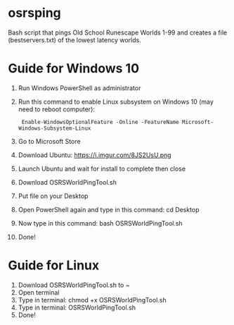# osrsping
Bash script that pings Old School Runescape Worlds 1-99 and creates a file (bestservers.txt) of the lowest latency worlds.

Guide for Windows 10
====================
1. Run Windows PowerShell as administrator
2. Run this command to enable Linux subsystem on Windows 10 (may need to reboot computer): 

        Enable-WindowsOptionalFeature -Online -FeatureName Microsoft-Windows-Subsystem-Linux

3. Go to Microsoft Store
4. Download Ubuntu: https://i.imgur.com/8JS2UsU.png
5. Launch Ubuntu and wait for install to complete then close
6. Download OSRSWorldPingTool.sh
7. Put file on your Desktop
8. Open PowerShell again and type in this command: cd Desktop
9. Now type in this command: bash OSRSWorldPingTool.sh
10. Done!

Guide for Linux
================
1. Download OSRSWorldPingTool.sh to ~
2. Open terminal
3. Type in terminal: chmod +x OSRSWorldPingTool.sh
4. Type in terminal: OSRSWorldPingTool.sh
5. Done!
